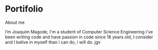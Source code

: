 # Portifolio
 About me

 I’m Joaquim Magode, I'm a student of Computer Science Engineering i've been writing code and have passion in code since 18 years old, I consider and I belive in myself than i can do, i will do. jgv
